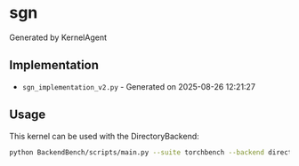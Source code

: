 # sgn

Generated by KernelAgent

## Implementation

- `sgn_implementation_v2.py` - Generated on 2025-08-26 12:21:27

## Usage

This kernel can be used with the DirectoryBackend:
```bash
python BackendBench/scripts/main.py --suite torchbench --backend directory --ops sgn
```
